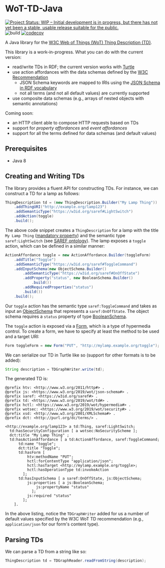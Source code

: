 # WoT-TD-Java

[![Project Status: WIP – Initial development is in progress, but there has not yet been a stable, usable release suitable for the public.](https://www.repostatus.org/badges/latest/wip.svg)](https://www.repostatus.org/#wip)
![build](https://github.com/Interactions-HSG/wot-td-java/workflows/build/badge.svg)
[![codecov](https://codecov.io/gh/Interactions-HSG/wot-td-java/branch/dev/graph/badge.svg)](https://codecov.io/gh/Interactions-HSG/wot-td-java)

A Java library for the [W3C Web of Things (WoT) Thing Description (TD)](https://www.w3.org/TR/wot-thing-description/).

This library is a work-in-progress. What you can do with the current version:
- read/write TDs in RDF; the current version works with [Turtle](https://www.w3.org/TR/turtle/)
- use action affordances with the data schemas defined by the [W3C Recommendation](https://www.w3.org/TR/wot-thing-description/#sec-data-schema-vocabulary-definition)
    - JSON Schema keywords are mapped to IRIs using the [JSON Schema in RDF vocabulary](https://www.w3.org/2019/wot/json-schema)
    - not all terms (and not all default values) are currently supported
- use composite data schemas (e.g., arrays of nested objects with semantic annotations) 

Coming soon:
- an HTTP client able to compose HTTP requests based on TDs
- support for *property affordances* and *event affordances*
- support for all the terms defined for data schemas (and default values)


## Prerequisites
* Java 8

## Creating and Writing TDs

The library provides a fluent API for constructing TDs. For instance, we can construct a TD for a lamp as follows:

```java
ThingDescription td = (new ThingDescription.Builder("My Lamp Thing"))
    .addThingURI("http://example.org/lamp123")
    .addSemanticType("https://w3id.org/saref#LightSwitch")
    .addAction(toggle)
    .build();
```

The above code snippet creates a `ThingDescription` for a lamp with the title `My Lamp Thing` ([mandatory property](https://www.w3.org/TR/wot-thing-description/#thing)) and the semantic type `saref:LightSwitch` (see [SAREF ontology](https://sites.google.com/site/smartappliancesproject/ontologies/reference-ontology)). The lamp exposes a `toggle` action, which can be defined in a similar manner:

```java
ActionAffordance toggle = new ActionAffordance.Builder(toggleForm)
    .addTitle("Toggle")
    .addSemanticType("https://w3id.org/saref#ToggleCommand")
    .addInputSchema(new ObjectSchema.Builder()
        .addSemanticType("https://w3id.org/saref#OnOffState")
        .addProperty("status", new BooleanSchema.Builder()
            .build())
        .addRequiredProperties("status")
        .build())
    .build();
```

Our `toggle` action has the semantic type `saref:ToggleCommand` and takes as input an [ObjectSchema](https://www.w3.org/TR/wot-thing-description/#objectschema) that represents a `saref:OnOffState`. The object schema requires a `status` property of type [BooleanSchema](https://www.w3.org/TR/wot-thing-description/#booleanschema).

The `toggle` action is exposed via a [Form](https://www.w3.org/TR/wot-thing-description/#form), which is a type of hypermedia control. To create a form, we have to specify at least the method to be used and a target URI:

```java
Form toggleForm = new Form("PUT", "http://mylamp.example.org/toggle");
```

We can serialize our TD in Turtle like so (support for other formats is to be added): 

```java
String description = TDGraphWriter.write(td);
```

The generated TD is:

```
@prefix htv: <http://www.w3.org/2011/http#> .
@prefix js: <https://www.w3.org/2019/wot/json-schema#> .
@prefix saref: <https://w3id.org/saref#> .
@prefix td: <https://www.w3.org/2019/wot/td#> .
@prefix hctl: <https://www.w3.org/2019/wot/hypermedia#> .
@prefix wotsec: <https://www.w3.org/2019/wot/security#> .
@prefix xsd: <http://www.w3.org/2001/XMLSchema#> .
@prefix dct: <http://purl.org/dc/terms/> .

<http://example.org/lamp123> a td:Thing, saref:LightSwitch;
  td:hasSecurityConfiguration [ a wotsec:NoSecurityScheme ];
  dct:title "My Lamp Thing" ;
  td:hasActionAffordance [ a td:ActionAffordance, saref:ToggleCommand;
      td:name "toggle";
      dct:title "Toggle";
      td:hasForm [
          htv:methodName "PUT";
          hctl:forContentType "application/json";
          hctl:hasTarget <http://mylamp.example.org/toggle>;
          hctl:hasOperationType td:invokeAction
        ];
      td:hasInputSchema [ a saref:OnOffState, js:ObjectSchema;
          js:properties [ a js:BooleanSchema;
              js:propertyName "status"
            ];
          js:required "status"
        ];
    ].
```

In the above listing, notice the `TDGraphWriter` added for us a number of default values specified by the W3C WoT TD recommendation (e.g., `application/json` for our form's content type). 

## Parsing TDs

We can parse a TD from a string like so: 

```java
ThingDescription td = TDGraphReader.readFromString(description);
```
